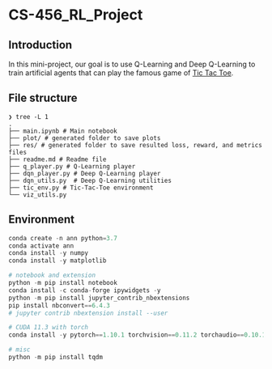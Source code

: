 # CS-456_RL_Project

## Introduction

In this mini-project, our goal is to use Q-Learning and Deep Q-Learning to train artificial agents that can play the famous game of [Tic Tac Toe](https://en.wikipedia.org/wiki/Tic-tac-toe).

## File structure

```shell
❯ tree -L 1
.
├── main.ipynb # Main notebook
├── plot/ # generated folder to save plots
├── res/ # generated folder to save resulted loss, reward, and metrics files
├── readme.md # Readme file
├── q_player.py # Q-Learning player
├── dqn_player.py # Deep Q-Learning player
├── dqn_utils.py  # Deep Q-Learning utilities
├── tic_env.py # Tic-Tac-Toe environment
└── viz_utils.py
```

## Environment

```python
conda create -n ann python=3.7
conda activate ann
conda install -y numpy
conda install -y matplotlib

# notebook and extension
python -m pip install notebook
conda install -c conda-forge ipywidgets -y
python -m pip install jupyter_contrib_nbextensions
pip install nbconvert==6.4.3
# jupyter contrib nbextension install --user

# CUDA 11.3 with torch
conda install -y pytorch==1.10.1 torchvision==0.11.2 torchaudio==0.10.1 cudatoolkit=11.3 -c pytorch -c conda-forge

# misc
python -m pip install tqdm
```
